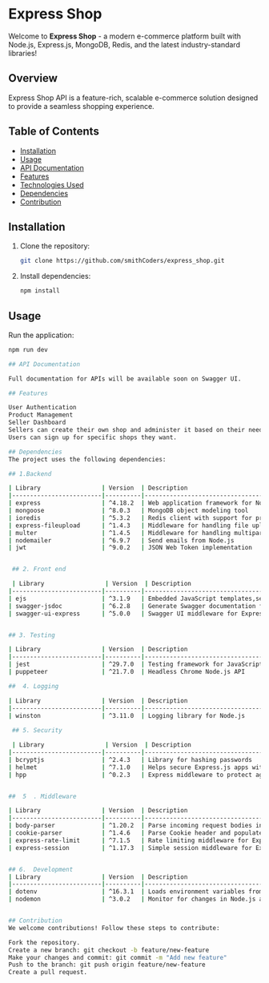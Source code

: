 <!-- Project Title -->
# Express Shop

Welcome to **Express Shop** - a modern e-commerce platform built with Node.js, Express.js, MongoDB, Redis, and the latest industry-standard libraries!

<!-- Project Overview -->
## Overview

Express Shop API is a feature-rich, scalable e-commerce solution designed to provide a seamless shopping experience.

<!-- Table of Contents -->
## Table of Contents

- [Installation](#installation)
- [Usage](#usage)
- [API Documentation](#api-documentation)
- [Features](#features)
- [Technologies Used](#technologies-used)
- [Dependencies](#dependencies)
- [Contribution](#contribution)


<!-- Installation Instructions -->
## Installation

1. Clone the repository:

    ```bash
    git clone https://github.com/smithCoders/express_shop.git
    ```

2. Install dependencies:

    ```bash
    npm install
    ```

<!-- Usage Examples -->
## Usage

Run the application:

```bash
npm run dev

## API Documentation

Full documentation for APIs will be available soon on Swagger UI.

## Features

User Authentication
Product Management
Seller Dashboard
Sellers can create their own shop and administer it based on their needs.
Users can sign up for specific shops they want.

## Dependencies
The project uses the following dependencies:

## 1.Backend

| Library                 | Version  | Description                                        |
|-------------------------|----------|----------------------------------------------------|
| express                 | ^4.18.2  | Web application framework for Node.js              |
| mongoose                | ^8.0.3   | MongoDB object modeling tool                       |
| ioredis                 | ^5.3.2   | Redis client with support for promises             |
| express-fileupload      | ^1.4.3   | Middleware for handling file uploads with Express  |
| multer                  | ^1.4.5   | Middleware for handling multipart/form-data       |
| nodemailer              | ^6.9.7   | Send emails from Node.js                          |
| jwt                     | ^9.0.2   | JSON Web Token implementation                      |


 ## 2. Front end

 | Library                 | Version  | Description                                        |
|-------------------------|----------|----------------------------------------------------|
| ejs                     | ^3.1.9   | Embedded JavaScript templates,send dynamic Email                      |
| swagger-jsdoc           | ^6.2.8   | Generate Swagger documentation from JSDoc comments  |
| swagger-ui-express      | ^5.0.0   | Swagger UI middleware for Express                  |


## 3. Testing

| Library                 | Version  | Description                                        |
|-------------------------|----------|----------------------------------------------------|
| jest                    | ^29.7.0  | Testing framework for JavaScript                   |
| puppeteer               | ^21.7.0  | Headless Chrome Node.js API                        |

##  4. Logging

| Library                 | Version  | Description                                        |
|-------------------------|----------|----------------------------------------------------|
| winston                 | ^3.11.0  | Logging library for Node.js                        |
 
 ## 5. Security

 | Library                 | Version  | Description                                        |
|-------------------------|----------|----------------------------------------------------|
| bcryptjs                | ^2.4.3   | Library for hashing passwords                      |
| helmet                  | ^7.1.0   | Helps secure Express.js apps with HTTP headers     |
| hpp                     | ^0.2.3   | Express middleware to protect against HTTP Parameter Pollution |


##  5  . Middleware

| Library                 | Version  | Description                                        |
|-------------------------|----------|----------------------------------------------------|
| body-parser             | ^1.20.2  | Parse incoming request bodies in a middleware     |
| cookie-parser           | ^1.4.6   | Parse Cookie header and populate req.cookies      |
| express-rate-limit      | ^7.1.5   | Rate limiting middleware for Express apps         |
| express-session         | ^1.17.3  | Simple session middleware for Express              |


## 6.  Development
| Library                 | Version  | Description                                        |
|-------------------------|----------|----------------------------------------------------|
| dotenv                  | ^16.3.1  | Loads environment variables from a .env file      |
| nodemon                 | ^3.0.2   | Monitor for changes in Node.js applications and restart them  |


## Contribution
We welcome contributions! Follow these steps to contribute:

Fork the repository.
Create a new branch: git checkout -b feature/new-feature
Make your changes and commit: git commit -m "Add new feature"
Push to the branch: git push origin feature/new-feature
Create a pull request.

